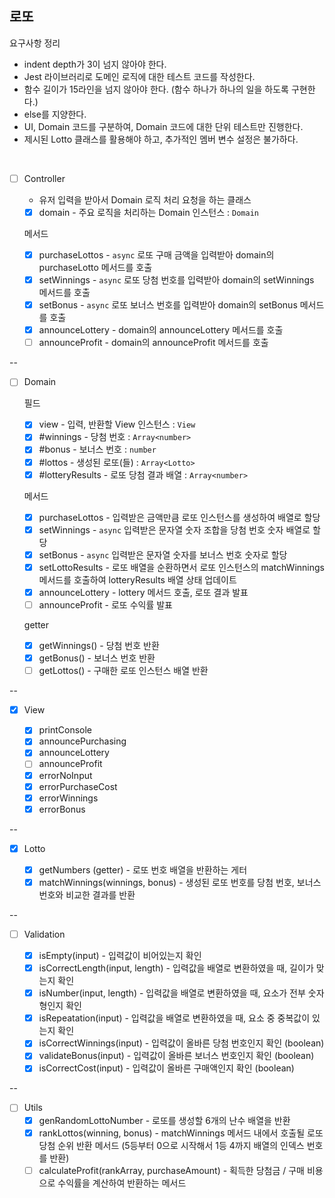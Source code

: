 ## 로또

요구사항 정리

- indent depth가 3이 넘지 않아야 한다.
- Jest 라이브러리로 도메인 로직에 대한 테스트 코드를 작성한다.
- 함수 길이가 15라인을 넘지 않아야 한다. (함수 하나가 하나의 일을 하도록 구현한다.)
- else를 지양한다.
- UI, Domain 코드를 구분하여, Domain 코드에 대한 단위 테스트만 진행한다.
- 제시된 Lotto 클래스를 활용해야 하고, 추가적인 멤버 변수 설정은 불가하다.

<br />

- [ ] Controller

  - 유저 입력을 받아서 Domain 로직 처리 요청을 하는 클래스
  - [x] domain - 주요 로직을 처리하는 Domain 인스턴스 : `Domain`

  메서드

  - [x] purchaseLottos - `async` 로또 구매 금액을 입력받아 domain의 purchaseLotto 메서드를 호출
  - [x] setWinnings - `async` 로또 당첨 번호를 입력받아 domain의 setWinnings 메서드를 호출
  - [x] setBonus - `async` 로또 보너스 번호를 입력받아 domain의 setBonus 메서드를 호출
  - [x] announceLottery - domain의 announceLottery 메서드를 호출
  - [ ] announceProfit - domain의 announceProfit 메서드를 호출

--

- [ ] Domain

  필드

  - [x] view - 입력, 반환할 View 인스턴스 : `View`
  - [x] #winnings - 당첨 번호 : `Array<number>`
  - [x] #bonus - 보너스 번호 : `number`
  - [x] #lottos - 생성된 로또(들) : `Array<Lotto>`
  - [x] #lotteryResults - 로또 당첨 결과 배열 : `Array<number>`

  메서드

  - [x] purchaseLottos - 입력받은 금액만큼 로또 인스턴스를 생성하여 배열로 할당
  - [x] setWinnings - `async` 입력받은 문자열 숫자 조합을 당첨 번호 숫자 배열로 할당
  - [x] setBonus - `async` 입력받은 문자열 숫자를 보너스 번호 숫자로 할당
  - [x] setLottoResults - 로또 배열을 순환하면서 로또 인스턴스의 matchWinnings 메서드를 호출하여 lotteryResults 배열 상태 업데이트
  - [x] announceLottery - lottery 메서드 호출, 로또 결과 발표
  - [ ] announceProfit - 로또 수익률 발표

  getter

  - [x] getWinnings() - 당첨 번호 반환
  - [x] getBonus() - 보너스 번호 반환
  - [ ] getLottos() - 구매한 로또 인스턴스 배열 반환

--

- [x] View

  - [x] printConsole
  - [x] announcePurchasing
  - [x] announceLottery
  - [ ] announceProfit
  - [x] errorNoInput
  - [x] errorPurchaseCost
  - [x] errorWinnings
  - [x] errorBonus

--

- [x] Lotto

  - [x] getNumbers (getter) - 로또 번호 배열을 반환하는 게터
  - [x] matchWinnings(winnings, bonus) - 생성된 로또 번호를 당첨 번호, 보너스 번호와 비교한 결과를 반환

--

- [ ] Validation

  - [x] isEmpty(input) - 입력값이 비어있는지 확인
  - [x] isCorrectLength(input, length) - 입력값을 배열로 변환하였을 때, 길이가 맞는지 확인
  - [x] isNumber(input, length) - 입력값을 배열로 변환하였을 때, 요소가 전부 숫자형인지 확인
  - [x] isRepeatation(input) - 입력값을 배열로 변환하였을 때, 요소 중 중복값이 있는지 확인
  - [x] isCorrectWinnings(input) - 입력값이 올바른 당첨 번호인지 확인 (boolean)
  - [x] validateBonus(input) - 입력값이 올바른 보너스 번호인지 확인 (boolean)
  - [x] isCorrectCost(input) - 입력값이 올바른 구매액인지 확인 (boolean)

--

- [ ] Utils
  - [x] genRandomLottoNumber - 로또를 생성할 6개의 난수 배열을 반환
  - [x] rankLottos(winning, bonus) - matchWinnings 메서드 내에서 호출될 로또 당첨 순위 반환 메서드 (5등부터 0으로 시작해서 1등 4까지 배열의 인덱스 번호를 반환)
  - [ ] calculateProfit(rankArray, purchaseAmount) - 획득한 당첨금 / 구매 비용 으로 수익률을 계산하여 반환하는 메서드
